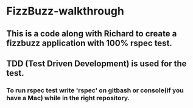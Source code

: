 # FizzBuzz-walkthrough

## This is a code along with Richard to create a fizzbuzz application with 100% rspec test.

## TDD (Test Driven Development) is used for the test.

### To run rspec test write 'rspec' on gitbash or console(if you have a Mac) while in the right repository.
